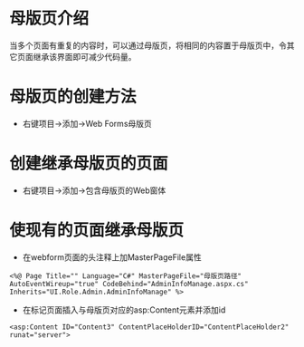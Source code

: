 # 母版页介绍

当多个页面有重复的内容时，可以通过母版页，将相同的内容置于母版页中，令其它页面继承该界面即可减少代码量。

# 母版页的创建方法

* 右键项目->添加->Web Forms母版页

# 创建继承母版页的页面

* 右键项目->添加->包含母版页的Web窗体

# 使现有的页面继承母版页

* 在webform页面的头注释上加MasterPageFile属性

```
<%@ Page Title="" Language="C#" MasterPageFile="母版页路径" AutoEventWireup="true" CodeBehind="AdminInfoManage.aspx.cs" Inherits="UI.Role.Admin.AdminInfoManage" %>
```

* 在标记页面插入与母版页对应的asp:Content元素并添加id

```
<asp:Content ID="Content3" ContentPlaceHolderID="ContentPlaceHolder2" runat="server">
```